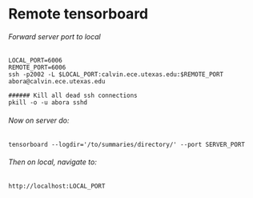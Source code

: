 # Remote tensorboard


###### Forward server port to local
```
LOCAL_PORT=6006
REMOTE_PORT=6006
ssh -p2002 -L $LOCAL_PORT:calvin.ece.utexas.edu:$REMOTE_PORT abora@calvin.ece.utexas.edu

###### Kill all dead ssh connections
pkill -o -u abora sshd
```

###### Now on server do:
```
tensorboard --logdir='/to/summaries/directory/' --port SERVER_PORT
```

###### Then on local, navigate to:
```
http://localhost:LOCAL_PORT
```
